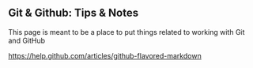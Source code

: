 ## Git & Github: Tips & Notes ##

This page is meant to be a place to put things related to working with Git and GitHub

https://help.github.com/articles/github-flavored-markdown